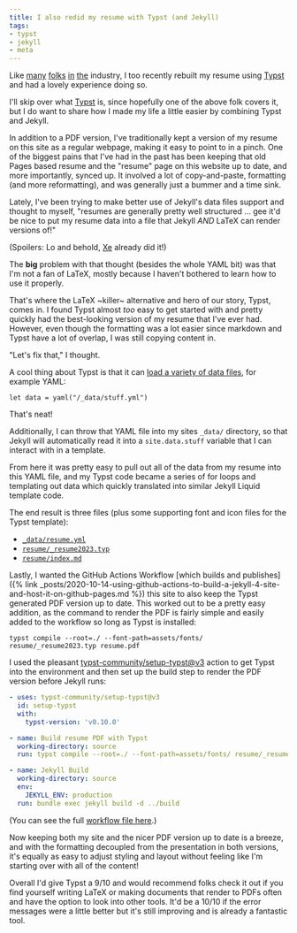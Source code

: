 ```yaml
---
title: I also redid my resume with Typst (and Jekyll)
tags:
- typst
- jekyll
- meta
---
```


Like [many](https://mattrighetti.com/2023/10/25/i-rewrote-my-cv-in-typst) [folks](https://xeiaso.net/blog/xesite-v4/) [in](https://mattsanetra.uk/blog/bye-latex-hello-typst/) [the](https://tristan.partin.io/blog/2023/08/30/a-love-letter-to-typst/) industry, I too recently rebuilt my resume using [Typst](https://typst.app/) and had a lovely experience doing so.

I'll skip over what [Typst](https://typst.app/) is, since hopefully one of the above folk covers it, but I do want to share how I made my life a little easier by combining Typst and Jekyll.

In addition to a PDF version, I've traditionally kept a version of my resume on this site as a regular webpage, making it easy to point to in a pinch. One of the biggest pains that I've had in the past has been keeping that old Pages based resume and the "resume" page on this website up to date, and more importantly, synced up. It involved a lot of copy-and-paste, formatting (and more reformatting), and was generally just a bummer and a time sink.

Lately, I've been trying to make better use of Jekyll's data files support and thought to myself, "resumes are generally pretty well structured ... gee it'd be nice to put my resume data into a file that Jekyll _AND_ LaTeX can render versions of!"

(Spoilers: Lo and behold, [Xe](https://github.com/Xe/site/blob/e0bc5ecdfafb144a868f0a9aafe33231a1bfd08c/dhall/resume.dhall) already did it!)

The **big** problem with that thought (besides the whole YAML bit) was that I'm not a fan of LaTeX, mostly because I haven't bothered to learn how to use it properly.

That's where the LaTeX ~killer~ alternative and hero of our story, Typst, comes in. I found Typst almost _too_ easy to get started with and pretty quickly had the best-looking version of my resume that I've ever had. However, even though the formatting was a lot easier since markdown and Typst have a lot of overlap, I was still copying content in.

"Let's fix that," I thought.

A cool thing about Typst is that it can [load a variety of data files](https://typst.app/docs/reference/data-loading/), for example YAML:

```
let data = yaml("/_data/stuff.yml")
```

That's neat!

Additionally, I can throw that YAML file into my sites `_data/` directory, so that Jekyll will automatically read it into a `site.data.stuff` variable that I can interact with in a template.

From here it was pretty easy to pull out all of the data from my resume into this YAML file, and my Typst code became a series of for loops and templating out data which quickly translated into similar Jekyll Liquid template code.

The end result is three files (plus some supporting font and icon files for the Typst template):

- [`_data/resume.yml`](https://github.com/JoshAshby/joshashby.github.io/blob/bb345c5dea338917c1401437ff1dcfda2c57b655/_data/resume.yml)
- [`resume/_resume2023.typ`](https://github.com/JoshAshby/joshashby.github.io/blob/bb345c5dea338917c1401437ff1dcfda2c57b655/resume/_resume2023.typ)
- [`resume/index.md`](https://github.com/JoshAshby/joshashby.github.io/blob/bb345c5dea338917c1401437ff1dcfda2c57b655/resume/index.md)

Lastly, I wanted the GitHub Actions Workflow [which builds and publishes]({% link _posts/2020-10-14-using-github-actions-to-build-a-jekyll-4-site-and-host-it-on-github-pages.md %}) this site to also keep the Typst generated PDF version up to date. This worked out to be a pretty easy addition, as the command to render the PDF is fairly simple and easily added to the workflow so long as Typst is installed:

```shell
typst compile --root=./ --font-path=assets/fonts/ resume/_resume2023.typ resume.pdf
```

I used the pleasant [typst-community/setup-typst@v3](https://github.com/typst-community/setup-typst) action to get Typst into the environment and then set up the build step to render the PDF version before Jekyll runs:

```yaml
- uses: typst-community/setup-typst@v3
  id: setup-typst
  with:
    typst-version: 'v0.10.0'

- name: Build resume PDF with Typst
  working-directory: source
  run: typst compile --root=./ --font-path=assets/fonts/ resume/_resume2023.typ resume.pdf

- name: Jekyll Build
  working-directory: source
  env:
    JEKYLL_ENV: production
  run: bundle exec jekyll build -d ../build
```

(You can see the full [workflow file here](https://github.com/JoshAshby/joshashby.github.io/blob/694a1d733b90ad0a0648f60338aaaf87f95fff22/.github/workflows/github-pages.yml).)

Now keeping both my site and the nicer PDF version up to date is a breeze, and with the formatting decoupled from the presentation in both versions, it's equally as easy to adjust styling and layout without feeling like I'm starting over with all of the content!

Overall I'd give Typst a 9/10 and would recommend folks check it out if you find yourself writing LaTeX or making documents that render to PDFs often and have the option to look into other tools. It'd be a 10/10 if the error messages were a little better but it's still improving and is already a fantastic tool.

